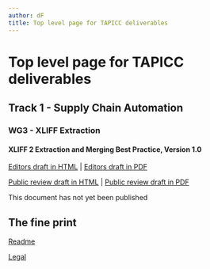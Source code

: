 ```yaml
---
author: dF
title: Top level page for TAPICC deliverables
---
```


# Top level page for TAPICC deliverables

## Track 1 - Supply Chain Automation

### WG3 - XLIFF Extraction
#### XLIFF 2 Extraction and Merging Best Practice, Version 1.0
[Editors draft in HTML](/T1/WG3/XLIFF-EM-BP-ED.xhtml) \| [Editors draft in PDF](/T1/WG3/XLIFF-EM-BP-ED.pdf)

[Public review draft in HTML](/T1/WG3/XLIFF-EM-BP-V1.0-prd01.xhtml) \| [Public review draft in PDF](/T1/WG3/XLIFF-EM-BP-V1.0-prd01.pdf)

This document has not yet been published

## The fine print

[Readme](../README.md)

[Legal](../LICENSE.md)
